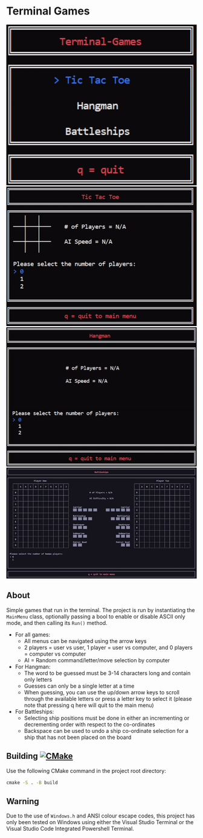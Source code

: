 # Terminal Games

![MainMenu GIF](screenshots/MainMenu.gif "MainMenu GIF")
![TicTacToe GIF](screenshots/TicTacToe.gif "TicTacToe GIF")
![Hangman GIF](screenshots/Hangman.gif "Hangman GIF")
![Battleships GIF](screenshots/Battleships.gif "Battleships GIF")

## About

Simple games that run in the terminal. The project is run by instantiating the `MainMenu` class, optionally passing a bool to enable or disable ASCII only mode, and then calling its `Run()` method.

* For all games:
  * All menus can be navigated using the arrow keys
  * 2 players = user vs user, 1 player = user vs computer, and 0 players = computer vs computer
  * AI = Random command/letter/move selection by computer
* For Hangman:
  * The word to be guessed must be 3-14 characters long and contain only letters
  * Guesses can only be a single letter at a time
  * When guessing, you can use the up/down arrow keys to scroll through the available letters or press a letter key to select it (please note that pressing q here will quit to the main menu)
* For Battleships:
  * Selecting ship positions must be done in either an incrementing or decrementing order with respect to the co-ordinates
  * Backspace can be used to undo a ship co-ordinate selection for a ship that has not been placed on the board

## Building [![CMake](https://github.com/J-Afzal/Terminal-Games/workflows/CMake/badge.svg)](https://github.com/J-Afzal/Terminal-Games/actions/workflows/cmake.yml)

Use the following CMake command in the project root directory:

```cmd
cmake -S . -B build
```

## Warning

Due to the use of `Windows.h` and ANSI colour escape codes, this project has only been tested on Windows using either the Visual Studio Terminal or the Visual Studio Code Integrated Powershell Terminal.
